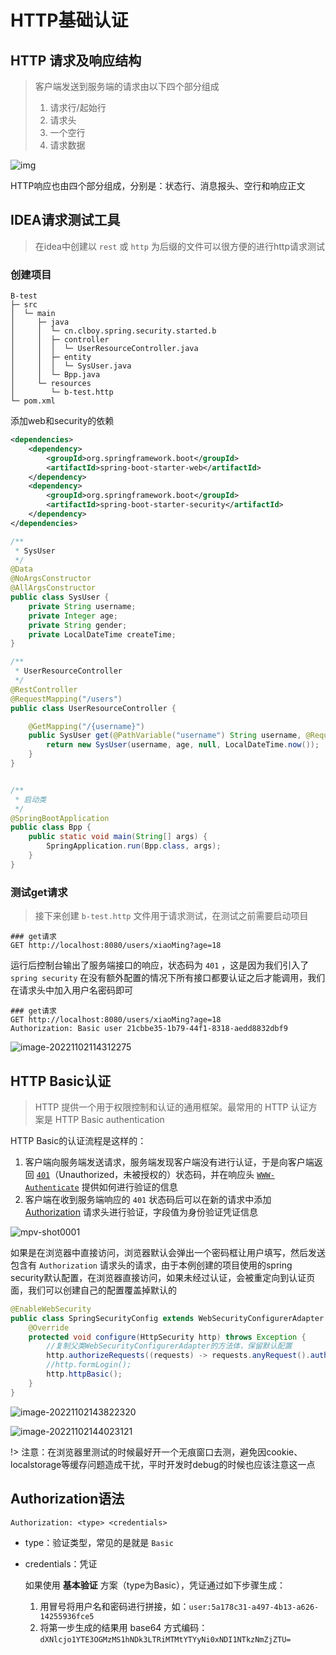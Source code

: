 # HTTP基础认证



## HTTP 请求及响应结构

> 客户端发送到服务端的请求由以下四个部分组成
>
> 1. 请求行/起始行
> 2. 请求头
> 3. 一个空行
> 4. 请求数据



![img](https://cdn.tencentfs.clboy.cn/images/2022/20221103113314092.png)





HTTP响应也由四个部分组成，分别是：状态行、消息报头、空行和响应正文





## IDEA请求测试工具

> 在idea中创建以 `rest` 或 `http` 为后缀的文件可以很方便的进行http请求测试



### 创建项目

```B-test
B-test
├─ src
│  └─ main
│     ├─ java
│     │  └─ cn.clboy.spring.security.started.b
│     │  ├─ controller
│     │  │  └─ UserResourceController.java
│     │  ├─ entity
│     │  │  └─ SysUser.java
│     │  └─ Bpp.java
│     └─ resources
│        └─ b-test.http
└─ pom.xml
```

添加web和security的依赖

```xml
<dependencies>
    <dependency>
        <groupId>org.springframework.boot</groupId>
        <artifactId>spring-boot-starter-web</artifactId>
    </dependency>
    <dependency>
        <groupId>org.springframework.boot</groupId>
        <artifactId>spring-boot-starter-security</artifactId>
    </dependency>
</dependencies>
```

```java
/**
 * SysUser
 */
@Data
@NoArgsConstructor
@AllArgsConstructor
public class SysUser {
    private String username;
    private Integer age;
    private String gender;
    private LocalDateTime createTime;
}

/**
 * UserResourceController
 */
@RestController
@RequestMapping("/users")
public class UserResourceController {

    @GetMapping("/{username}")
    public SysUser get(@PathVariable("username") String username, @RequestParam("age") Integer age) {
        return new SysUser(username, age, null, LocalDateTime.now());
    }
}


/**
 * 启动类
 */
@SpringBootApplication
public class Bpp {
    public static void main(String[] args) {
        SpringApplication.run(Bpp.class, args);
    }
}
```

### 测试get请求

> 接下来创建 `b-test.http` 文件用于请求测试，在测试之前需要启动项目

```http
### get请求
GET http://localhost:8080/users/xiaoMing?age=18
```

运行后控制台输出了服务端接口的响应，状态码为 `401` ，这是因为我们引入了 `spring security` 在没有额外配置的情况下所有接口都要认证之后才能调用，我们在请求头中加入用户名密码即可

```http
### get请求
GET http://localhost:8080/users/xiaoMing?age=18
Authorization: Basic user 21cbbe35-1b79-44f1-8318-aedd8832dbf9
```



![image-20221102114312275](https://cdn.tencentfs.clboy.cn/images/2022/20221103113321442.png)



## HTTP Basic认证

> HTTP 提供一个用于权限控制和认证的通用框架。最常用的 HTTP 认证方案是 HTTP Basic authentication

HTTP Basic的认证流程是这样的：

1. 客户端向服务端发送请求，服务端发现客户端没有进行认证，于是向客户端返回 [`401`](https://developer.mozilla.org/zh-CN/docs/Web/HTTP/Status/401)（Unauthorized，未被授权的）状态码，并在响应头 [`WWW-Authenticate`](https://developer.mozilla.org/zh-CN/docs/Web/HTTP/Headers/WWW-Authenticate) 提供如何进行验证的信息
2. 客户端在收到服务端响应的 `401` 状态码后可以在新的请求中添加 [Authorization](https://developer.mozilla.org/zh-CN/docs/Web/HTTP/Headers/Authorization) 请求头进行验证，字段值为身份验证凭证信息

![mpv-shot0001](https://cdn.tencentfs.clboy.cn/images/2022/20221103113333594.jpg)



如果是在浏览器中直接访问，浏览器默认会弹出一个密码框让用户填写，然后发送包含有 `Authorization` 请求头的请求，由于本例创建的项目使用的spring security默认配置，在浏览器直接访问，如果未经过认证，会被重定向到认证页面，我们可以创建自己的配置覆盖掉默认的

```java
@EnableWebSecurity
public class SpringSecurityConfig extends WebSecurityConfigurerAdapter {
    @Override
    protected void configure(HttpSecurity http) throws Exception {
        //复制父类WebSecurityConfigurerAdapter的方法体，保留默认配置
        http.authorizeRequests((requests) -> requests.anyRequest().authenticated());
        //http.formLogin();
        http.httpBasic();
    }
}
```

![image-20221102143822320](https://cdn.tencentfs.clboy.cn/images/2022/20221103113337810.png)

![image-20221102144023121](https://cdn.tencentfs.clboy.cn/images/2022/20221103113342303.png)



!> 注意：在浏览器里测试的时候最好开一个无痕窗口去测，避免因cookie、localstorage等缓存问题造成干扰，平时开发时debug的时候也应该注意这一点



## Authorization语法

```http
Authorization: <type> <credentials>
```

- type：验证类型，常见的是就是 `Basic`

- credentials：凭证

  如果使用 **基本验证** 方案（type为Basic），凭证通过如下步骤生成：

  1. 用冒号将用户名和密码进行拼接，如：`user:5a178c31-a497-4b13-a626-14255936fce5`
  2. 将第一步生成的结果用 base64 方式编码：`dXNlcjo1YTE3OGMzMS1hNDk3LTRiMTMtYTYyNi0xNDI1NTkzNmZjZTU=`